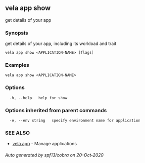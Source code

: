 ## vela app show

get details of your app

### Synopsis

get details of your app, including its workload and trait

```
vela app show <APPLICATION-NAME> [flags]
```

### Examples

```
vela app show <APPLICATION-NAME>
```

### Options

```
  -h, --help   help for show
```

### Options inherited from parent commands

```
  -e, --env string   specify environment name for application
```

### SEE ALSO

* [vela app](vela_app.md)	 - Manage applications

###### Auto generated by spf13/cobra on 20-Oct-2020
